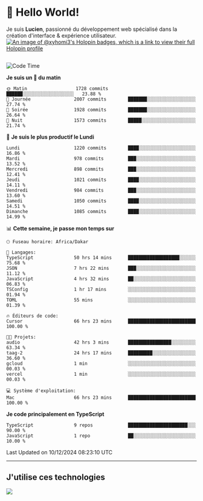 # 👋 Hello World!

Je suis **Lucien**, passionné du développement web spécialisé dans la création d'interface & expérience utilisateur.
[![An image of @xyhomi3's Holopin badges, which is a link to view their full Holopin profile](https://holopin.me/xyhomi3)](https://holopin.io/@xyhomi3)

##

<!--START_SECTION:waka-->
![Code Time](http://img.shields.io/badge/Code%20Time-2%2C766%20hrs%2023%20mins-blue)

**Je suis un 🐤 du matin** 

```text
🌞 Matin                  1728 commits        ██████░░░░░░░░░░░░░░░░░░░   23.88 % 
🌆 Journée                2007 commits        ███████░░░░░░░░░░░░░░░░░░   27.74 % 
🌃 Soirée                 1928 commits        ███████░░░░░░░░░░░░░░░░░░   26.64 % 
🌙 Nuit                   1573 commits        █████░░░░░░░░░░░░░░░░░░░░   21.74 % 
```
📅 **Je suis le plus productif le Lundi** 

```text
Lundi                    1220 commits        ████░░░░░░░░░░░░░░░░░░░░░   16.86 % 
Mardi                    978 commits         ███░░░░░░░░░░░░░░░░░░░░░░   13.52 % 
Mercredi                 898 commits         ███░░░░░░░░░░░░░░░░░░░░░░   12.41 % 
Jeudi                    1021 commits        ████░░░░░░░░░░░░░░░░░░░░░   14.11 % 
Vendredi                 984 commits         ███░░░░░░░░░░░░░░░░░░░░░░   13.60 % 
Samedi                   1050 commits        ████░░░░░░░░░░░░░░░░░░░░░   14.51 % 
Dimanche                 1085 commits        ████░░░░░░░░░░░░░░░░░░░░░   14.99 % 
```


📊 **Cette semaine, je passe mon temps sur** 

```text
🕑︎ Fuseau horaire: Africa/Dakar

💬 Langages: 
TypeScript               50 hrs 14 mins      ███████████████████░░░░░░   75.68 % 
JSON                     7 hrs 22 mins       ███░░░░░░░░░░░░░░░░░░░░░░   11.12 % 
JavaScript               4 hrs 32 mins       ██░░░░░░░░░░░░░░░░░░░░░░░   06.83 % 
TSConfig                 1 hr 17 mins        ░░░░░░░░░░░░░░░░░░░░░░░░░   01.94 % 
TOML                     55 mins             ░░░░░░░░░░░░░░░░░░░░░░░░░   01.39 % 

🔥 Éditeurs de code: 
Cursor                   66 hrs 23 mins      █████████████████████████   100.00 % 

🐱‍💻 Projets: 
audio                    42 hrs 3 mins       ████████████████░░░░░░░░░   63.34 % 
taag-2                   24 hrs 17 mins      █████████░░░░░░░░░░░░░░░░   36.60 % 
gcloud                   1 min               ░░░░░░░░░░░░░░░░░░░░░░░░░   00.03 % 
vercel                   1 min               ░░░░░░░░░░░░░░░░░░░░░░░░░   00.03 % 

💻 Système d'exploitation: 
Mac                      66 hrs 23 mins      █████████████████████████   100.00 % 
```

**Je code principalement en TypeScript** 

```text
TypeScript               9 repos             ██████████████████████░░░   90.00 % 
JavaScript               1 repo              ██░░░░░░░░░░░░░░░░░░░░░░░   10.00 % 
```




 Last Updated on 10/12/2024 08:23:10 UTC
<!--END_SECTION:waka-->
---

## J'utilise ces technologies

<p align="left">
  <a href="https://skillicons.dev">
    <img src="https://skillicons.dev/icons?i=ts,js,md,scss,tailwind,react,docker,express,astro,vite,nextjs,vercel,figma,ableton" />
  </a>
</p>

